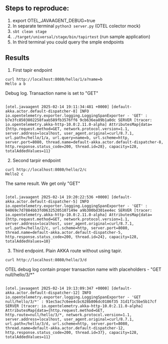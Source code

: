 ## Steps to reproduce:

1. export OTEL_JAVAAGENT_DEBUG=true
2. In separate terminal `python3 server.py` (OTEL colector mock)
3. `sbt clean stage`
4. `./target/universal/stage/bin/tapirtest` (run sample application)
5. In third terminal you could query the smple endpoints

## Results
1. First tapir endpoint

```
curl http://localhost:8080/hello/1/a?name=b
Hello a b
```

Debug log. Transaction name is set to "GET"

<code>
[otel.javaagent 2025-02-14 19:11:34:481 +0000] [default-akka.actor.default-dispatcher-8] INFO io.opentelemetry.exporter.logging.LoggingSpanExporter - 'GET' : b7e3fc8503802258faab589fb3576ff6 9cb636ea89b1a0dc SERVER [tracer: io.opentelemetry.akka-http-10.0:2.11.0-alpha] AttributesMap{data={http.request.method=GET, network.protocol.version=1.1, server.address=localhost, user_agent.original=curl/8.7.1, url.path=/hello/1/a, url.query=name=b, url.scheme=http, server.port=8080, thread.name=default-akka.actor.default-dispatcher-8, http.response.status_code=200, thread.id=28}, capacity=128, totalAddedValues=11}
</code>

2. Second tarpir endpoint

```
curl http://localhost:8080/hello/2/c
Hello2 c
```

The same result. We get only "GET"

<code>
[otel.javaagent 2025-02-14 19:20:22:536 +0000] [default-akka.actor.default-dispatcher-5] INFO io.opentelemetry.exporter.logging.LoggingSpanExporter - 'GET' : 94069c7d7884bb3fd06325205107149e a9b300bd301ee4ec SERVER [tracer: io.opentelemetry.akka-http-10.0:2.11.0-alpha] AttributesMap{data={http.request.method=GET, network.protocol.version=1.1, server.address=localhost, user_agent.original=curl/8.7.1, url.path=/hello/2/c, url.scheme=http, server.port=8080, thread.name=default-akka.actor.default-dispatcher-5, http.response.status_code=200, thread.id=24}, capacity=128, totalAddedValues=10}
</code>

3. Third endpoint. Plain AKKA route without using tapir.

```
curl http://localhost:8080/hello/3/d
```

OTEL debug log contain proper transaction name with placeholders - "GET null/hello/3/*"

<code>
[otel.javaagent 2025-02-14 19:13:09:347 +0000] [default-akka.actor.default-dispatcher-12] INFO io.opentelemetry.exporter.logging.LoggingSpanExporter - 'GET null/hello/3/*' : 91ec5ac7c6ee4cbc628b806dc0186f35 31d1f1c5be5b17cf SERVER [tracer: io.opentelemetry.akka-http-10.0:2.11.0-alpha] AttributesMap{data={http.request.method=GET, http.route=null/hello/3/*, network.protocol.version=1.1, server.address=localhost, user_agent.original=curl/8.7.1, url.path=/hello/3/d, url.scheme=http, server.port=8080, thread.name=default-akka.actor.default-dispatcher-12, http.response.status_code=200, thread.id=37}, capacity=128, totalAddedValues=11}
</code>